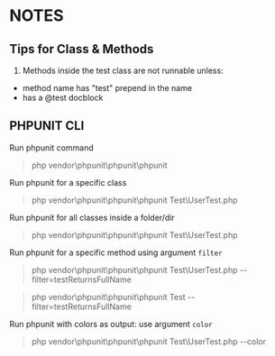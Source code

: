 # NOTES #

## Tips for Class & Methods ##

1. Methods inside the test class are not runnable unless:
- method name has "test" prepend in the name
- has a @test docblock

## PHPUNIT CLI ###

Run phpunit command
> php vendor\phpunit\phpunit\phpunit

Run phpunit for a specific class
> php vendor\phpunit\phpunit\phpunit Test\UserTest.php

Run phpunit for all classes inside a folder/dir
> php vendor\phpunit\phpunit\phpunit Test\UserTest.php

Run phpunit for a specific method using argument `filter`
> php vendor\phpunit\phpunit\phpunit Test\UserTest.php --filter=testReturnsFullName

> php vendor\phpunit\phpunit\phpunit Test --filter=testReturnsFullName

Run phpunit with colors as output: use argument `color` 
> php vendor\phpunit\phpunit\phpunit Test\UserTest.php --color
